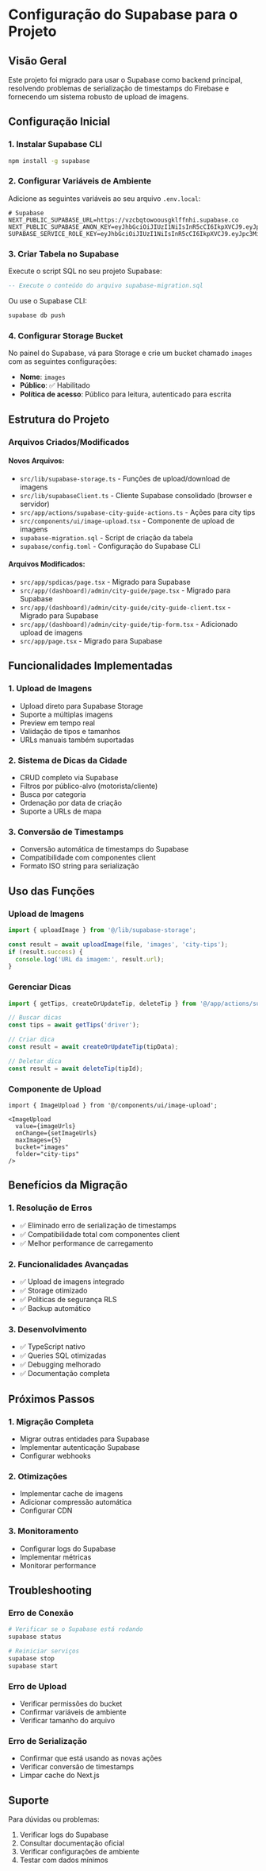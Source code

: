 # Configuração do Supabase para o Projeto

## Visão Geral

Este projeto foi migrado para usar o Supabase como backend principal, resolvendo problemas de serialização de timestamps do Firebase e fornecendo um sistema robusto de upload de imagens.

## Configuração Inicial

### 1. Instalar Supabase CLI

```bash
npm install -g supabase
```

### 2. Configurar Variáveis de Ambiente

Adicione as seguintes variáveis ao seu arquivo `.env.local`:

```env
# Supabase
NEXT_PUBLIC_SUPABASE_URL=https://vzcbqtowoousgklffnhi.supabase.co
NEXT_PUBLIC_SUPABASE_ANON_KEY=eyJhbGciOiJIUzI1NiIsInR5cCI6IkpXVCJ9.eyJpc3MiOiJzdXBhYmFzZSIsInJlZiI6InZ6Y2JxdG93b291c2drbGZmbmhpIiwicm9sZSI6ImFub24iLCJpYXQiOjE3NDM4MzE1MzIsImV4cCI6MjA1OTQwNzUzMn0.T1E1DQol6Ld2mVrarSUoEpqcNwDvKaEWTTbM_YmhDm8
SUPABASE_SERVICE_ROLE_KEY=eyJhbGciOiJIUzI1NiIsInR5cCI6IkpXVCJ9.eyJpc3MiOiJzdXBhYmFzZSIsInJlZiI6InZ6Y2JxdG93b291c2drbGZmbmhpIiwicm9sZSI6InNlcnZpY2Vfcm9sZSIsImlhdCI6MTc0MzgzMTUzMiwiZXhwIjoyMDU5NDA3NTMyfQ.YfD0aBxGBsgKwkcFbKl5USmWea4E4YO0j7z_tOFlOzo
```

### 3. Criar Tabela no Supabase

Execute o script SQL no seu projeto Supabase:

```sql
-- Execute o conteúdo do arquivo supabase-migration.sql
```

Ou use o Supabase CLI:

```bash
supabase db push
```

### 4. Configurar Storage Bucket

No painel do Supabase, vá para Storage e crie um bucket chamado `images` com as seguintes configurações:

- **Nome**: `images`
- **Público**: ✅ Habilitado
- **Política de acesso**: Público para leitura, autenticado para escrita

## Estrutura do Projeto

### Arquivos Criados/Modificados

#### Novos Arquivos:
- `src/lib/supabase-storage.ts` - Funções de upload/download de imagens
- `src/lib/supabaseClient.ts` - Cliente Supabase consolidado (browser e servidor)
- `src/app/actions/supabase-city-guide-actions.ts` - Ações para city tips
- `src/components/ui/image-upload.tsx` - Componente de upload de imagens
- `supabase-migration.sql` - Script de criação da tabela
- `supabase/config.toml` - Configuração do Supabase CLI

#### Arquivos Modificados:
- `src/app/spdicas/page.tsx` - Migrado para Supabase
- `src/app/(dashboard)/admin/city-guide/page.tsx` - Migrado para Supabase
- `src/app/(dashboard)/admin/city-guide/city-guide-client.tsx` - Migrado para Supabase
- `src/app/(dashboard)/admin/city-guide/tip-form.tsx` - Adicionado upload de imagens
- `src/app/page.tsx` - Migrado para Supabase

## Funcionalidades Implementadas

### 1. Upload de Imagens
- Upload direto para Supabase Storage
- Suporte a múltiplas imagens
- Preview em tempo real
- Validação de tipos e tamanhos
- URLs manuais também suportadas

### 2. Sistema de Dicas da Cidade
- CRUD completo via Supabase
- Filtros por público-alvo (motorista/cliente)
- Busca por categoria
- Ordenação por data de criação
- Suporte a URLs de mapa

### 3. Conversão de Timestamps
- Conversão automática de timestamps do Supabase
- Compatibilidade com componentes client
- Formato ISO string para serialização

## Uso das Funções

### Upload de Imagens

```typescript
import { uploadImage } from '@/lib/supabase-storage';

const result = await uploadImage(file, 'images', 'city-tips');
if (result.success) {
  console.log('URL da imagem:', result.url);
}
```

### Gerenciar Dicas

```typescript
import { getTips, createOrUpdateTip, deleteTip } from '@/app/actions/supabase-city-guide-actions';

// Buscar dicas
const tips = await getTips('driver');

// Criar dica
const result = await createOrUpdateTip(tipData);

// Deletar dica
const result = await deleteTip(tipId);
```

### Componente de Upload

```tsx
import { ImageUpload } from '@/components/ui/image-upload';

<ImageUpload
  value={imageUrls}
  onChange={setImageUrls}
  maxImages={5}
  bucket="images"
  folder="city-tips"
/>
```

## Benefícios da Migração

### 1. Resolução de Erros
- ✅ Eliminado erro de serialização de timestamps
- ✅ Compatibilidade total com componentes client
- ✅ Melhor performance de carregamento

### 2. Funcionalidades Avançadas
- ✅ Upload de imagens integrado
- ✅ Storage otimizado
- ✅ Políticas de segurança RLS
- ✅ Backup automático

### 3. Desenvolvimento
- ✅ TypeScript nativo
- ✅ Queries SQL otimizadas
- ✅ Debugging melhorado
- ✅ Documentação completa

## Próximos Passos

### 1. Migração Completa
- Migrar outras entidades para Supabase
- Implementar autenticação Supabase
- Configurar webhooks

### 2. Otimizações
- Implementar cache de imagens
- Adicionar compressão automática
- Configurar CDN

### 3. Monitoramento
- Configurar logs do Supabase
- Implementar métricas
- Monitorar performance

## Troubleshooting

### Erro de Conexão
```bash
# Verificar se o Supabase está rodando
supabase status

# Reiniciar serviços
supabase stop
supabase start
```

### Erro de Upload
- Verificar permissões do bucket
- Confirmar variáveis de ambiente
- Verificar tamanho do arquivo

### Erro de Serialização
- Confirmar que está usando as novas ações
- Verificar conversão de timestamps
- Limpar cache do Next.js

## Suporte

Para dúvidas ou problemas:
1. Verificar logs do Supabase
2. Consultar documentação oficial
3. Verificar configurações de ambiente
4. Testar com dados mínimos 